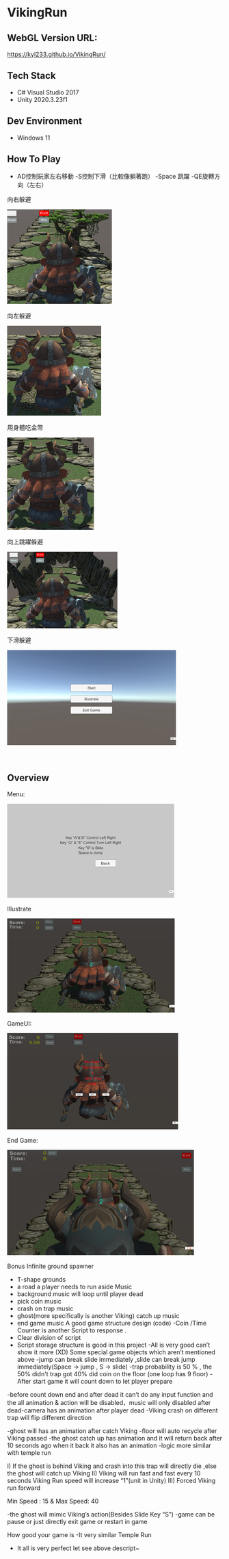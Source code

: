 # VikingRun
## WebGL Version URL:
https://kyl233.github.io/VikingRun/
## Tech Stack
-	C# Visual Studio 2017
-	Unity 2020.3.23f1
## Dev Environment
-	Windows 11
## How To Play
- AD控制玩家左右移動
-S控制下滑（比較像躺著跑）
-Space 跳躍
-QE旋轉方向（左右）

向右躲避

![Image text](https://github.com/Kyl23/VikingRun/blob/master/imgFolder/Picture1.png)

向左躲避

![Image text](https://github.com/Kyl23/VikingRun/blob/master/imgFolder/Picture2.png)

用身體吃金幣           

![Image text](https://github.com/Kyl23/VikingRun/blob/master/imgFolder/Picture3.png)

向上跳躍躲避

![Image text](https://github.com/Kyl23/VikingRun/blob/master/imgFolder/Picture4.png)

下滑躲避                     

![Image text](https://github.com/Kyl23/VikingRun/blob/master/imgFolder/Picture5.png)

   
## Overview
Menu: 
 
 ![Image text](https://github.com/Kyl23/VikingRun/blob/master/imgFolder/Picture6.png)

Illustrate
 
 ![Image text](https://github.com/Kyl23/VikingRun/blob/master/imgFolder/Picture7.png)

GameUI:
 
 ![Image text](https://github.com/Kyl23/VikingRun/blob/master/imgFolder/Picture8.png)

End Game:

 ![Image text](https://github.com/Kyl23/VikingRun/blob/master/imgFolder/Picture9.png)

Bonus
Infinite ground spawner 
- T-shape grounds
-  a road a player needs to run aside
Music 
- background music will loop until player dead
- pick coin music
- crash on trap music 
- ghost(more specifically  is another Viking) catch up music
- end game music
A good game structure design (code) 
-Coin /Time Counter is another Script to response .
- Clear division of script
- Script storage structure is good in this project
-All is very good can’t show it more (XD)
Some special game objects which aren’t mentioned above 
-jump can break slide immediately ,slide can break jump immediately(Space -> jump , S -> slide)
-trap probability is 50 % , the 50% didn't trap got 40% did coin on the floor (one loop has 9 floor)
-After start game it will count down to let player prepare
 
-before count down end and after dead it can’t do any input function and the all animation & action will be disabled，music will only disabled after dead-camera has an animation after player dead
-Viking crash on different trap will flip different direction
   
-ghost will has an animation after catch Viking
-floor will auto recycle after Viking passed 
-the ghost catch up has animation and it will return back after 10 seconds ago when it back it also has an animation
-logic more similar with temple run
 
I)	If the ghost is behind Viking and crash into this trap will directly die ,else the ghost will catch up Viking
II)	Viking will run fast and fast every 10 seconds Viking Run speed will increase “1”(unit in Unity)
III)	Forced Viking run forward

Min Speed : 15 & Max Speed: 40

-the ghost will mimic Viking’s action(Besides Slide Key “S”)
-game can be pause or just directly exit game or restart in game
 
How good your game is 
-It very similar Temple Run
- It all is very perfect let see above descript~
